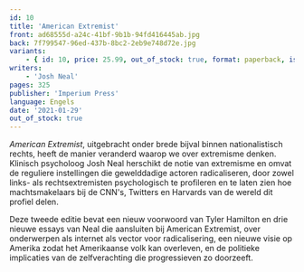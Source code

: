 ```yaml
---
id: 10
title: 'American Extremist'
front: ad68555d-a24c-41bf-9b1b-94fd416445ab.jpg
back: 7f799547-96ed-437b-8bc2-2eb9e748d72e.jpg
variants:
    - { id: 10, price: 25.99, out_of_stock: true, format: paperback, isbn: 978-0-648859-36-9 }
writers:
    - 'Josh Neal'
pages: 325
publisher: 'Imperium Press'
language: Engels
date: '2021-01-29'
out_of_stock: true
---
```


*American Extremist*, uitgebracht onder brede bijval binnen nationalistisch rechts, heeft de manier veranderd waarop we over extremisme denken. Klinisch psycholoog Josh Neal herschikt de notie van extremisme en omvat de reguliere instellingen die gewelddadige actoren radicaliseren, door zowel links- als rechtsextremisten psychologisch te profileren en te laten zien hoe machtsmakelaars bij de CNN's, Twitters en Harvards van de wereld dit profiel delen.

Deze tweede editie bevat een nieuw voorwoord van Tyler Hamilton en drie nieuwe essays van Neal die aansluiten bij American Extremist, over onderwerpen als internet als vector voor radicalisering, een nieuwe visie op Amerika zodat het Amerikaanse volk kan overleven, en de politieke implicaties van de zelfverachting die progressieven zo doorzeeft.
